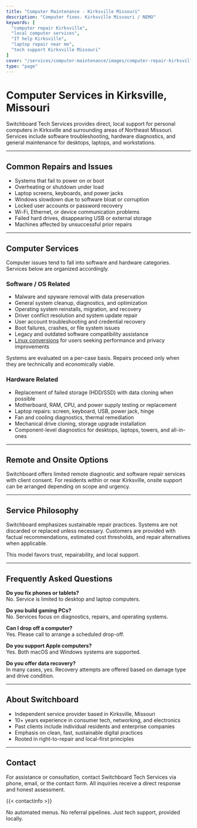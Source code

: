 ```yaml
---
title: "Computer Maintenance - Kirksville Missouri"
description: "Computer fixes. Kirksville Missouri / NEMO"
keywords: [
  "computer repair Kirksville",
  "local computer services",
  "IT help Kirksville",
  "laptop repair near me",
  "tech support Kirksville Missouri"
]
cover: "/services/computer-maintenance/images/computer-repair-kirksville-cover-graphic.jpg"
type: "page"
---
```


# Computer Services in Kirksville, Missouri

Switchboard Tech Services provides direct, local support for personal computers in Kirksville and surrounding areas of Northeast Missouri. Services include software troubleshooting, hardware diagnostics, and general maintenance for desktops, laptops, and workstations.

---

## Common Repairs and Issues

- Systems that fail to power on or boot
- Overheating or shutdown under load
- Laptop screens, keyboards, and power jacks
- Windows slowdown due to software bloat or corruption
- Locked user accounts or password recovery
- Wi-Fi, Ethernet, or device communication problems
- Failed hard drives, disappearing USB or external storage
- Machines affected by unsuccessful prior repairs

---

## Computer Services

Computer issues tend to fall into software and hardware categories. Services below are organized accordingly.

### Software / OS Related

- Malware and spyware removal with data preservation
- General system cleanup, diagnostics, and optimization
- Operating system reinstalls, migration, and recovery
- Driver conflict resolution and system update repair
- User account troubleshooting and credential recovery
- Boot failures, crashes, or file system issues
- Legacy and outdated software compatibility assistance
- [Linux conversions](/services/linux-conversions/) for users seeking performance and privacy improvements

Systems are evaluated on a per-case basis. Repairs proceed only when they are technically and economically viable.

### Hardware Related

- Replacement of failed storage (HDD/SSD) with data cloning when possible
- Motherboard, RAM, CPU, and power supply testing or replacement
- Laptop repairs: screen, keyboard, USB, power jack, hinge
- Fan and cooling diagnostics, thermal remediation
- Mechanical drive cloning, storage upgrade installation
- Component-level diagnostics for desktops, laptops, towers, and all-in-ones

---

## Remote and Onsite Options

Switchboard offers limited remote diagnostic and software repair services with client consent. For residents within or near Kirksville, onsite support can be arranged depending on scope and urgency.

---

## Service Philosophy

Switchboard emphasizes sustainable repair practices. Systems are not discarded or replaced unless necessary. Customers are provided with factual recommendations, estimated cost thresholds, and repair alternatives when applicable.

This model favors trust, repairability, and local support.

---

## Frequently Asked Questions

**Do you fix phones or tablets?**  
No. Service is limited to desktop and laptop computers. 

**Do you build gaming PCs?**  
No. Services focus on diagnostics, repairs, and operating systems. 

**Can I drop off a computer?**  
Yes. Please call to arrange a scheduled drop-off.

**Do you support Apple computers?**  
Yes. Both macOS and Windows systems are supported.

**Do you offer data recovery?**  
In many cases, yes. Recovery attempts are offered based on damage type and drive condition.

---

## About Switchboard

- Independent service provider based in Kirksville, Missouri
- 10+ years experience in consumer tech, networking, and electronics
- Past clients include individual residents and enterprise companies
- Emphasis on clean, fast, sustainable digital practices
- Rooted in right-to-repair and local-first principles

---

## Contact

For assistance or consultation, contact Switchboard Tech Services via phone, email, or the contact form. All inquiries receive a direct response and honest assessment.

{{< contactinfo >}}

No automated menus. No referral pipelines. Just tech support, provided locally.

